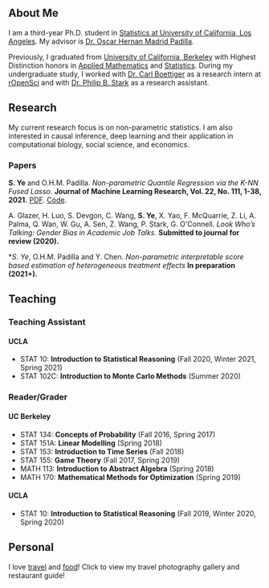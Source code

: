 ## About Me

I am a third-year Ph.D. student in [Statistics at University of California, Los Angeles](http://statistics.ucla.edu/). My advisor is [Dr. Oscar Hernan Madrid Padilla](https://hernanmp.github.io/).

Previously, I graduated from [University of California, Berkeley](http://www.berkeley.edu) with Highest Distinction honors in [Applied Mathematics](https://math.berkeley.edu/) and [Statistics](http://statistics.berkeley.edu/). During my undergraduate study, I worked with [Dr. Carl Boettiger](https://www.carlboettiger.info/) as a research intern at [rOpenSci](https://ropensci.org/) and with [Dr. Philip B. Stark](https://www.stat.berkeley.edu/~stark/) as a research assistant.


## Research
My current research focus is on non-parametric statistics. I am also interested in causal inference, deep learning and their application in computational biology, social science, and economics.

### Papers
**S. Ye** and O.H.M. Padilla. *Non-parametric Quantile Regression via the K-NN Fused Lasso.* **Journal of Machine Learning Research, Vol. 22, No. 111, 1-38, 2021.** [PDF](https://www.jmlr.org/papers/volume22/20-1462/20-1462.pdf). [Code](https://github.com/stevenysw/qt_knnfl). 

A. Glazer, H. Luo, S. Devgon, C. Wang, **S. Ye**, X. Yao, F. McQuarrie, Z. Li, A. Palma, Q. Wan, W. Gu, A. Sen, Z. Wang, P. Stark, G. O'Connell. *Look Who’s Talking: Gender Bias in Academic Job Talks.* **Submitted to journal for review (2020).**

**S. Ye*, O.H.M. Padilla and Y. Chen. *Non-parametric interpretable score based estimation of heterogeneous treatment effects* **In preparation (2021+).**

## Teaching
### Teaching Assistant
#### UCLA
*   STAT 10: **Introduction to Statistical Reasoning** (Fall 2020, Winter 2021, Spring 2021)
*   STAT 102C: **Introduction to Monte Carlo Methods** (Summer 2020)

### Reader/Grader
#### UC Berkeley
*   STAT 134: **Concepts of Probability** (Fall 2016, Spring 2017)
*   STAT 151A: **Linear Modelling** (Spring 2018)
*   STAT 153: **Introduction to Time Series** (Fall 2018)
*   STAT 155: **Game Theory** (Fall 2017, Spring 2019)
*   MATH 113: **Introduction to Abstract Algebra** (Spring 2018)
*   MATH 170: **Mathematical Methods for Optimization** (Spring 2019)

#### UCLA
*   STAT 10: **Introduction to Statistical Reasoning** (Fall 2019, Winter 2020, Spring 2020)

## Personal
I love [travel](travel.md) and [food](food.md)! Click to view my travel photography gallery and restaurant guide!

